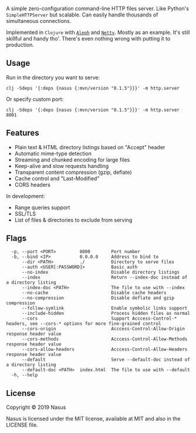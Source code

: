 A simple zero-configuration command-line HTTP files server. Like Python's `SimpleHTTPServer` but scalable. Сan easily handle thousands of simultaneous connections.

Implemented in `Clojure` with [`Aleph`](https://github.com/ztellman/aleph) and [`Netty`](https://github.com/netty/netty). Mostly as an example. It's still skillful and handy tho'. There's even nothing wrong with putting it to production.

## Usage

Run in the directory you want to serve:

```shell
clj -Sdeps '{:deps {nasus {:mvn/version "0.1.5"}}}' -m http.server
```

Or specify custom port:

```shell
clj -Sdeps '{:deps {nasus {:mvn/version "0.1.5"}}}' -m http.server 8001
```

## Features

* Plain text & HTML directory listings based on "Accept" header
* Automatic mime-type detection
* Streaming and chunked encoding for large files
* Keep-alive and slow requests handling
* Transparent content compression (gzip, deflate)
* Cache control and "Last-Modified"
* CORS headers

In development:

* Range queries support
* SSL/TLS
* List of files & directories to exclude from serving

## Flags

```
  -p, --port <PORT>         8000        Port number
  -b, --bind <IP>           0.0.0.0     Address to bind to
      --dir <PATH>          ./          Directory to serve files
      --auth <USER[:PASSWORD]>          Basic auth
      --no-index                        Disable directory listings
      --index                           Return --index-doc instead of a directory listing
      --index-doc <PATH>                The file to use with --index
      --no-cache                        Disable cache headers
      --no-compression                  Disable deflate and gzip compression
      --follow-symlink                  Enable symbolic links support
      --include-hidden                  Process hidden files as normal
      --cors                            Support Acccess-Control-* headers, see --cors-* options for more fine-grained control
      --cors-origin                     Acccess-Control-Allow-Origin response header value
      --cors-methods                    Acccess-Control-Allow-Methods response header value
      --cors-allow-headers              Acccess-Control-Allow-Headers response header value
      --default                         Serve --default-doc instead of a directory listing
      --default-doc <PATH>  index.html  The file to use with --default
  -h, --help
```

## License

Copyright © 2019 Nasus

Nasus is licensed under the MIT license, available at MIT and also in the LICENSE file.
